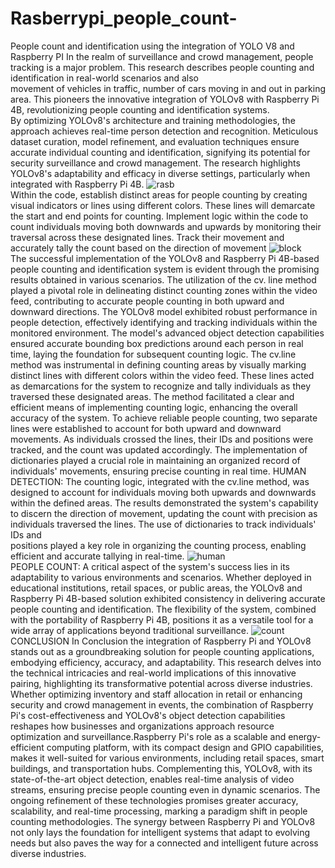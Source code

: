 # Rasberrypi_people_count-
People count and identification using the integration of YOLO V8 and Raspberry PI
In the realm of surveillance and crowd management, people tracking is a major problem. This research describes people counting and identification in real-world scenarios and also <br> movement of vehicles in traffic, number of cars moving in and out in parking area. This pioneers the innovative integration of YOLOv8 with Raspberry Pi 4B, revolutionizing people counting and identification systems.<br> By optimizing YOLOv8's architecture and training methodologies, the approach achieves real-time person detection and recognition. Meticulous dataset curation, model refinement, and evaluation techniques ensure <br> accurate individual counting and identification, signifying its potential for security surveillance and crowd management. The research highlights YOLOv8's adaptability and efficacy in diverse settings,  particularly when integrated with Raspberry Pi 4B.
![rasb](https://github.com/varshini-matta/Rasberrypi_people_count-/assets/158460136/1a100b53-6e4b-4c5e-a0c8-3989f0a3bce7) <br>
Within the code, establish distinct areas for people counting by creating visual indicators or lines using different colors. These lines will demarcate the start and end points for counting.
Implement logic within the code to count individuals moving both downwards and upwards by monitoring their traversal
across these designated lines. Track their movement and accurately tally the count based on the direction of movement
![block](https://github.com/varshini-matta/Rasberrypi_people_count-/assets/158460136/92184e62-3184-4de2-be67-b4c155e94b3d) <br>
The successful implementation of the YOLOv8 and Raspberry Pi 4B-based people counting and identification system is evident through the promising results obtained in various scenarios. The utilization of the cv. line method played a pivotal role in delineating distinct counting zones within the video feed, contributing to accurate people counting in both upward and downward directions. The YOLOv8 model exhibited robust performance in people detection, effectively identifying and tracking individuals within the monitored environment.
 The model's advanced object detection capabilities ensured accurate bounding box predictions around each person in real time, laying the foundation for subsequent counting logic. The cv.line method was instrumental in defining counting areas by visually marking distinct lines with different colors within the video feed. These lines acted as demarcations for the system to recognize and tally individuals as they traversed these designated areas. 
The method facilitated a clear and efficient means of implementing counting logic, enhancing the overall accuracy of the system. To achieve reliable people counting, two separate lines were established to account for both upward and downward movements. As individuals crossed the lines, their IDs and positions were tracked, and the count was updated accordingly. The implementation of dictionaries played a crucial role in maintaining an organized record of individuals' movements, ensuring precise counting in real time.
HUMAN DETECTION:
The counting logic, integrated with the cv.line method, was designed to account for individuals moving both upwards and downwards within the defined areas. The results demonstrated the system's capability to discern the direction of movement, updating the count with precision as individuals traversed the lines. The use of dictionaries to track individuals' IDs and <br> positions played a key role in organizing the counting process, enabling efficient and accurate tallying in real-time.
![human](https://github.com/varshini-matta/Rasberrypi_people_count-/assets/158460136/91532df0-034a-4f76-b88e-c62470365052) <br>
PEOPLE COUNT:
A critical aspect of the system's success lies in its adaptability to various environments and scenarios. Whether deployed in educational institutions, retail spaces, or public areas, the YOLOv8 and Raspberry Pi 4B-based solution exhibited consistency in delivering accurate people counting and identification. The flexibility of the system, combined with the portability of Raspberry Pi 4B, positions it as a versatile tool for a wide array of applications beyond traditional surveillance.
![count](https://github.com/varshini-matta/Rasberrypi_people_count-/assets/158460136/b91cefd3-c720-41cc-82da-aeaa97a4ba28) <br>
CONCLUSION
In Conclusion the integration of Raspberry Pi and YOLOv8 stands out as a groundbreaking solution for people counting applications, embodying efficiency, accuracy, and adaptability. This research delves into the technical intricacies and real-world implications of this innovative pairing, highlighting its transformative potential across diverse industries. Whether optimizing inventory and staff allocation in retail or enhancing security and crowd management in events, the combination of Raspberry Pi's cost-effectiveness and YOLOv8's object detection capabilities reshapes how businesses and organizations approach resource optimization and surveillance.Raspberry Pi's role as a scalable and energy-efficient computing platform, with its compact design and GPIO capabilities, makes it well-suited for various environments, including retail spaces, smart buildings, and transportation hubs. Complementing this, YOLOv8, with its state-of-the-art object detection, enables real-time analysis of video streams, ensuring precise people counting even in dynamic scenarios. 
The ongoing refinement of these technologies promises greater accuracy, scalability, and real-time processing, marking a paradigm shift in people counting methodologies. The synergy between Raspberry Pi and YOLOv8 not only lays the foundation for intelligent systems that adapt to evolving needs but also paves the way for a connected and intelligent future across diverse industries.
